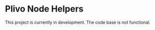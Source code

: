Plivo Node Helpers
================================

This project is currently in development. The code base is not functional.